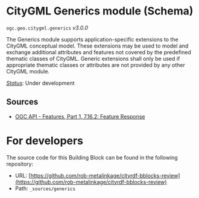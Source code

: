 
# CityGML Generics module (Schema)

`ogc.geo.citygml.generics` *v3.0.0*

The Generics module supports application-specific extensions to the CityGML conceptual model. These extensions may be used to model and exchange additional attributes and features not covered by the predefined thematic classes of CityGML. Generic extensions shall only be used if appropriate thematic classes or attributes are not provided by any other CityGML module.

[*Status*](http://www.opengis.net/def/status): Under development

## Sources

* [OGC API - Features, Part 1, 7.16.2: Feature Response](https://docs.ogc.org/is/17-069r3/17-069r3.html#_response_7)

# For developers

The source code for this Building Block can be found in the following repository:

* URL: [https://github.com/rob-metalinkage/cityrdf-bblocks-review](https://github.com/rob-metalinkage/cityrdf-bblocks-review)
* Path: `_sources/generics`

